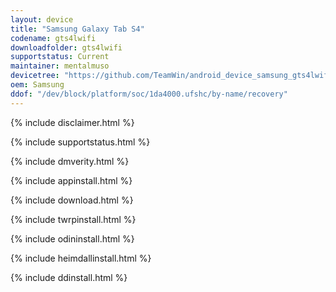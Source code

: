 ```yaml
---
layout: device
title: "Samsung Galaxy Tab S4"
codename: gts4lwifi
downloadfolder: gts4lwifi
supportstatus: Current
maintainer: mentalmuso
devicetree: "https://github.com/TeamWin/android_device_samsung_gts4lwifi"
oem: Samsung
ddof: "/dev/block/platform/soc/1da4000.ufshc/by-name/recovery"
---
```


{% include disclaimer.html %}

{% include supportstatus.html %}

{% include dmverity.html %}

{% include appinstall.html %}

{% include download.html %}

{% include twrpinstall.html %}

{% include odininstall.html %}

{% include heimdallinstall.html %}

{% include ddinstall.html %}
